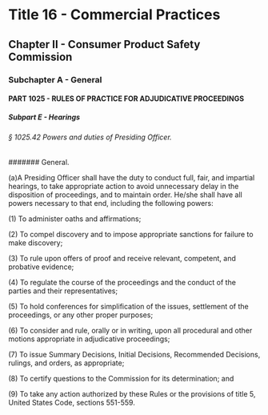 
# Title 16 - Commercial Practices
## Chapter II - Consumer Product Safety Commission
### Subchapter A - General
#### PART 1025 - RULES OF PRACTICE FOR ADJUDICATIVE PROCEEDINGS
##### Subpart E - Hearings
###### § 1025.42 Powers and duties of Presiding Officer.
####### General.

(a)A Presiding Officer shall have the duty to conduct full, fair, and impartial hearings, to take appropriate action to avoid unnecessary delay in the disposition of proceedings, and to maintain order. He/she shall have all powers necessary to that end, including the following powers:

(1) To administer oaths and affirmations;

(2) To compel discovery and to impose appropriate sanctions for failure to make discovery;

(3) To rule upon offers of proof and receive relevant, competent, and probative evidence;

(4) To regulate the course of the proceedings and the conduct of the parties and their representatives;

(5) To hold conferences for simplification of the issues, settlement of the proceedings, or any other proper purposes;

(6) To consider and rule, orally or in writing, upon all procedural and other motions appropriate in adjudicative proceedings;

(7) To issue Summary Decisions, Initial Decisions, Recommended Decisions, rulings, and orders, as appropriate;

(8) To certify questions to the Commission for its determination; and

(9) To take any action authorized by these Rules or the provisions of title 5, United States Code, sections 551-559.
